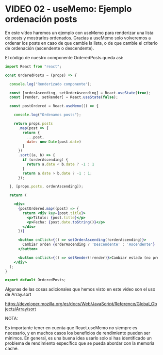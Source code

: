 # VIDEO 02 - useMemo: Ejemplo ordenación posts

En este vídeo haremos un ejemplo con useMemo para renderizar una lista de posts y mostrarlos ordenados. Gracias a useMemo solo volveremos a ordenar los posts en caso de que cambie la lista, o de que cambie el criterio de ordenación (ascendente o descendente).

El código de nuestro componente OrderedPosts queda así:

```jsx
import React from "react";

const OrderedPosts = (props) => {

  console.log("Renderizado componente");

  const [orderAscending, setOrderAscending] = React.useState(true);
  const [render, setRender] = React.useState(false);

  const postOrdered = React.useMemo(() => {

    console.log("Ordenamos posts");

    return props.posts
      .map(post => {
        return {
          ...post,
          date: new Date(post.date)
        }
      })
      .sort((a, b) => {
        if (orderAscending) {
          return a.date < b.date ? -1 : 1
        }
        return a.date > b.date ? -1 : 1;
      });

  }, [props.posts, orderAscending]);

  return (

    <div>
      {postOrdered.map((post) => {
        return <div key={post.title}>
          <p>Titulo: {post.title}</p>
          <p>Fecha: {post.date.toString()}</p>
        </div>
      })}

      <button onClick={() => setOrderAscending(!orderAscending)}>
        Cambiar orden {orderAscending ? 'Descendente' : 'Ascendente'}
      </button>

      <button onClick={() => setRender(!render)}>Cambiar estado (no provoca ordenación)</button>
    </div>
  );
}

export default OrderedPosts;
```

Algunas de las cosas adicionales que hemos visto en este vídeo son el uso de Array.sort

<https://developer.mozilla.org/es/docs/Web/JavaScript/Reference/Global_Objects/Array/sort>

NOTA:

Es importante tener en cuenta que React.useMemo no siempre es necesario, y en muchos casos los beneficios de rendimiento pueden ser mínimos. En general, es una buena idea usarlo solo si has identificado un problema de rendimiento específico que se pueda abordar con la memoria caché.
